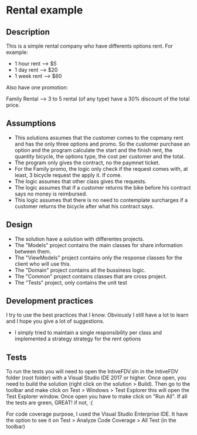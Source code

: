 # Rental example

## Description
This is a simple rental company who have differents options rent. For example:

- 1 hour rent --> $5
- 1 day rent --> $20
- 1 week rent --> $60

Also have one promotion:

Family Rental --> 3 to 5 rental (of any type) have a 30% discount of the total price.

## Assumptions
- This solutions assumes that the customer comes to the copmany rent and has the only three options and promo. 
So the customer purchase an option and the program calculate the start and the finish rent, the quantity bicycle, the options type, the cost per customer and the total.
- The program only gives the contract, no the paymnet ticket.
- For the Family promo, the logic only check if the request comes with, at least, 3 bicycle request the apply it. If come.
- The logic assumes that other class gives the requests.
- The logic assumes that if a customer returns the bike before his contract says no money is reimbursed.
- This logic assumes that there is no need to contemplate surcharges if a customer returns the bicycle after what his contract says.

## Design
- The solution have a solution with differentes projects.
- The "Models" project contains the main classes for share information between them.
- The "ViewModels" project contains only the response classes for the client who will use this.
- The "Domain" project contains all the bussiness logic.
- The "Common" project contains classes that are cross project.
- The "Tests" project, only contains the unit test

## Development practices
I try to use the best practices that I know. Obviously I still have a lot to learn and I hope you give a lot of suggestions.
- I simply tried to maintain a single responsibility per class and implemented a strategy strategy for the rent options

## Tests
To run the tests you will need to open the IntiveFDV.sln in the IntiveFDV folder (root folder) with a Visual Studio IDE 2017 or higher.
Once open, you need to build the solution (right click on the solution > Build). 
Then go to the toolbar and make click on Test > Windows > Test Explorer this will open the Test Explorer window.
Once open you have to make click on "Run All".
If all the tests are green, GREAT! if not, :(

For code coverage purpose, I used the Visual Studio Enterprise IDE. It have the option to see it on Test > Analyze Code Coverage > All Test (in the toolbar)